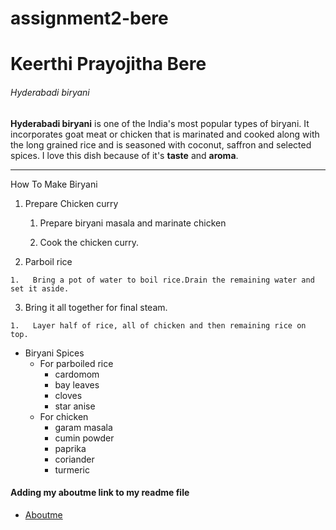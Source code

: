 # assignment2-bere
# Keerthi Prayojitha Bere
###### Hyderabadi biryani

**Hyderabadi biryani** is one of the India's most popular types of biryani. It incorporates goat meat or chicken that is marinated and cooked along with the long grained rice and is seasoned with coconut, saffron and selected spices.
I love this dish because of it's **taste** and **aroma**.

***
How To Make Biryani

1.  Prepare Chicken curry

    1.   Prepare biryani masala and marinate chicken
  
    2.   Cook the chicken curry. 
  
2.   Parboil rice

    1.   Bring a pot of water to boil rice.Drain the remaining water and set it aside.
  
3.   Bring it all together for final steam.

    1.   Layer half of rice, all of chicken and then remaining rice on top.
   
 *  Biryani Spices
    *   For parboiled rice
        *   cardomom
        *   bay leaves
        *   cloves
        *   star anise
    *   For chicken
        *   garam masala
        *   cumin powder
        *   paprika
        *   coriander
        *   turmeric
#### Adding my aboutme link to my readme file
        
 - [Aboutme](https://github.com/prayojitha/assignment2-bere/blob/main/AboutMe.md)
 


